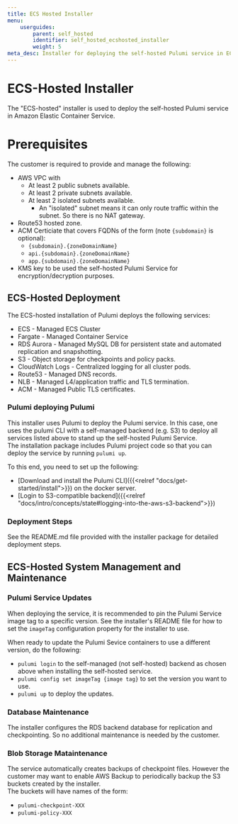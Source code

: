 ```yaml
---
title: ECS Hosted Installer
menu:
    userguides:
        parent: self_hosted
        identifier: self_hosted_ecshosted_installer
        weight: 5
meta_desc: Installer for deploying the self-hosted Pulumi service in ECS.
---
```


# ECS-Hosted Installer
The "ECS-hosted" installer is used to deploy the self-hosted Pulumi service in Amazon Elastic Container Service.  

# Prerequisites
The customer is required to provide and manage the following:
* AWS VPC with
  * At least 2 public subnets available.
  * At least 2 private subnets available.
  * At least 2 isolated subnets available.
    * An "isolated" subnet means it can only route traffic within the subnet. So there is no NAT gateway.
* Route53 hosted zone.
* ACM Certiciate that covers FQDNs of the form (note `{subdomain}` is optional):
  * `{subdomain}.{zoneDomainName}` 
  * `api.{subdomain}.{zoneDomainName}` 
  * `app.{subdomain}.{zoneDomainName}` 
* KMS key to be used the self-hosted Pulumi Service for encryption/decryption purposes.

## ECS-Hosted Deployment

The ECS-hosted installation of Pulumi deploys the following services:
* ECS - Managed ECS Cluster
* Fargate - Managed Container Service
* RDS Aurora - Managed MySQL DB for persistent state and automated replication and snapshotting.
* S3 - Object storage for checkpoints and policy packs.
* CloudWatch Logs - Centralized logging for all cluster pods.
* Route53 - Managed DNS records.
* NLB - Managed L4/application traffic and TLS termination.
* ACM - Managed Public TLS certificates.

### Pulumi deploying Pulumi
This installer uses Pulumi to deploy the Pulumi service. 
In this case, one uses the pulumi CLI with a self-managed backend (e.g. S3) to deploy all services listed above to stand up the self-hosted Pulumi Service.  
The installation package includes Pulumi project code so that you can deploy the service by running `pulumi up`. 

To this end, you need to set up the following:
* [Download and install the Pulumi CLI]({{<relref "docs/get-started/install">}}) on the docker server. 
* [Login to S3-compatible backend]({{<relref "docs/intro/concepts/state#logging-into-the-aws-s3-backend">}})

### Deployment Steps
See the README.md file provided with the installer package for detailed deployment steps.

## ECS-Hosted System Management and Maintenance

### Pulumi Service Updates
When deploying the service, it is recommended to pin the Pulumi Service image tag to a specific version. See the installer's README file for how to set the `imageTag` configuration property for the installer to use.

When ready to update the Pulumi Sevice containers to use a different version, do the following:
* `pulumi login` to the self-managed (not self-hosted) backend as chosen above when installing the self-hosted service.
* `pulumi config set imageTag {image tag}` to set the version you want to use.
* `pulumi up` to deploy the updates. 

### Database Maintenance
The installer configures the RDS backend database for replication and checkpointing. So no additional maintenance is needed by the customer.

### Blob Storage Mataintenance
The service automatically creates backups of checkpoint files. However the customer may want to enable AWS Backup to periodically backup the S3 buckets created by the installer.  
The buckets will have names of the form:
* `pulumi-checkpoint-XXX`
* `pulumi-policy-XXX`


